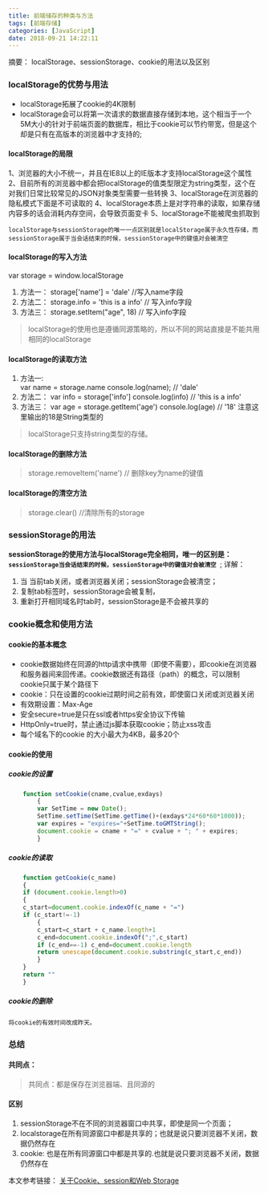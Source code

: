 ```yaml
---
title: 前端储存的种类与方法
tags: [前端存储]
categories: [JavaScript]
date: 2018-09-21 14:22:11
---
```

摘要： localStorage、sessionStorage、cookie的用法以及区别
<!-- more -->
### localStorage的优势与用法
- localStorage拓展了cookie的4K限制
- localStorage会可以将第一次请求的数据直接存储到本地，这个相当于一个5M大小的针对于前端页面的数据库，相比于cookie可以节约带宽，但是这个却是只有在高版本的浏览器中才支持的;

#### localStorage的局限

1、浏览器的大小不统一，并且在IE8以上的IE版本才支持localStorage这个属性
2、目前所有的浏览器中都会把localStorage的值类型限定为string类型，这个在对我们日常比较常见的JSON对象类型需要一些转换
3、localStorage在浏览器的隐私模式下面是不可读取的
4、localStorage本质上是对字符串的读取，如果存储内容多的话会消耗内存空间，会导致页面变卡
5、localStorage不能被爬虫抓取到

    localStorage与sessionStorage的唯一一点区别就是localStorage属于永久性存储，而sessionStorage属于当会话结束的时候，sessionStorage中的键值对会被清空

#### localStorage的写入方法

var storage = window.localStorage
1. 方法一： 
        storage['name'] = 'dale' //写入name字段
2. 方法二： 
        storage.info = 'this is a info' // 写入info字段
3. 方法三： 
        storage.setItem("age", 18) // 写入info字段

> localStorage的使用也是遵循同源策略的，所以不同的网站直接是不能共用相同的localStorage

#### localStorage的读取方法
1. 方法一:  
        var name = storage.name 
        console.log(name); // 'dale' 
2. 方法二： 
        var info = storage['info']
        console.log(info) // 'this is a info'
3. 方法三： 
        var age = storage.getItem('age')
        console.log(age) // '18' 注意这里输出的18是String类型的

> localStorage只支持string类型的存储。

#### localStorage的删除方法

> storage.removeItem('name') // 删除key为name的键值


#### localStorage的清空方法

> storage.clear() //清除所有的storage

### sessionStorage的用法

**sessionStorage的使用方法与localStorage完全相同，唯一的区别是：`sessionStorage当会话结束的时候，sessionStorage中的键值对会被清空 `**;
详解： 
1. 当 当前tab关闭，或者浏览器关闭；sessionStorage会被清空； 
2. 复制tab标签时，sessionStorage会被复制，
3. 重新打开相同域名时tab时，sessionStorage是不会被共享的


### cookie概念和使用方法

#### cookie的基本概念
- cookie数据始终在同源的http请求中携带（即使不需要），即cookie在浏览器和服务器间来回传递。cookie数据还有路径（path）的概念，可以限制cookie只属于某个路径下
- cookie：只在设置的cookie过期时间之前有效，即使窗口关闭或浏览器关闭
- 有效期设置：Max-Age
- 安全secure=true是只在ssl或者https安全协议下传输
- HttpOnly=true时，禁止通过js脚本获取cookie；防止xss攻击
- 每个域名下的cookie 的大小最大为4KB，最多20个

#### cookie的使用
##### cookie的设置

```js
    function setCookie(cname,cvalue,exdays)
        {
        var SetTime = new Date();                                         //设置过期时间
        SetTime.setTime(SetTime.getTime()+(exdays*24*60*60*1000));        //设置过期时间
        var expires = "expires="+SetTime.toGMTString();                   //设置过期时间
        document.cookie = cname + "=" + cvalue + "; " + expires;          //创建一个cookie
        }
```
##### cookie的读取
```js
    function getCookie(c_name)
    {
    if (document.cookie.length>0) 
    {
    c_start=document.cookie.indexOf(c_name + "=")
    if (c_start!=-1)
        { 
        c_start=c_start + c_name.length+1 
        c_end=document.cookie.indexOf(";",c_start)
        if (c_end==-1) c_end=document.cookie.length
        return unescape(document.cookie.substring(c_start,c_end))
        } 
    }
    return ""
    }

```
##### cookie的删除
    将cookie的有效时间改成昨天。

### 总结

#### 共同点：
> 共同点：都是保存在浏览器端、且同源的
#### 区别
1. sessionStorage不在不同的浏览器窗口中共享，即使是同一个页面；
2. localstorage在所有同源窗口中都是共享的；也就是说只要浏览器不关闭，数据仍然存在
3. cookie: 也是在所有同源窗口中都是共享的.也就是说只要浏览器不关闭，数据仍然存在


本文参考链接： [关于Cookie、session和Web Storage](https://juejin.im/post/5ad5b9116fb9a028e014fb19)